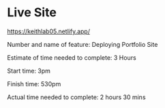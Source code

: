 # Live Site

https://keithlab05.netlify.app/

Number and name of feature: Deploying Portfolio Site

Estimate of time needed to complete: 3 Hours

Start time: 3pm

Finish time: 530pm

Actual time needed to complete: 2 hours 30 mins